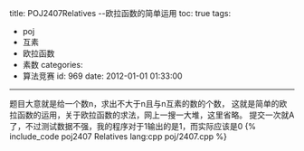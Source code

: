 title: POJ2407Relatives --欧拉函数的简单运用
toc: true
tags:
  - poj
  - 互素
  - 欧拉函数
  - 素数
categories:
  - 算法竞赛
id: 969
date: 2012-01-01 01:33:00
---

题目大意就是给一个数n，求出不大于n且与n互素的数的个数，
这就是简单的欧拉函数的运用，关于欧拉函数的求法，网上一搜一大堆，这里省略。
提交一次就A了，不过测试数据不强，我的程序对于1输出的是1，而实际应该是0
{% include_code poj2407 Relatives lang:cpp poj/2407.cpp %}
